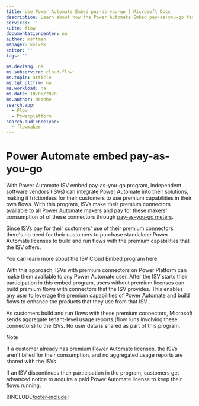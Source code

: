 ```yaml
---
title: Use Power Automate Embed pay-as-you-go | Microsoft Docs
description: Learn about how the Power Automate Embed pay-as-you-go feature works.
services: ''
suite: flow
documentationcenter: na
author: msftman
manager: kvivek
editor: ''
tags: ''

ms.devlang: na
ms.subservice: cloud-flow
ms.topic: article
ms.tgt_pltfrm: na
ms.workload: na
ms.date: 10/05/2020
ms.author: deonhe
search.app: 
  - Flow
  - Powerplatform
search.audienceType: 
  - flowmaker
---
```


# Power Automate embed pay-as-you-go

<!--todo: Rakesh, in the opening sentence, you refer to 'Power Automate ISV Embed PayGo', and you use 'Microsoft Cloud Embed program' later in this article. Did you mean to use 'Microsoft Cloud Embed program' in the opening sentence? -->
With Power Automate ISV embed pay-as-you-go program, independent software vendors (ISVs) can integrate Power Automate into their solutions, making it frictionless for their customers to use premium capabilities in their own flows. With this program, ISVs make their premium connectors available to all Power Automate makers and pay for these makers' consumption of of these connectors through [pay-as-you-go meters](https://www.microsoft.com/licensing/news/powerautomate_payg_pricing).

Since ISVs pay for their customers' use of their premium connectors, there's no need for their customers to purchase standalone Power Automate licenses to build and run flows with the premium capabilities that the ISV offers.

You can learn more about the ISV Cloud Embed program here. <!--todo: deon to decide what to do with this sentence, based on response from PM about using the 'Microsoft Cloud Embed program'-->

With this approach, ISVs with premium connectors on Power Platform can make them available to any Power Automate user. After the ISV starts their participation in this embed program, users without premium licenses can build premium flows with connectors that the ISV provides. This enables any user to leverage the premium capabilities of Power Automate and build flows to enhance the products that they use from that ISV .

As customers build and run flows with these premium connectors, Microsoft sends aggregate tenant-level usage reports (flow runs involving these connectors) to the ISVs. No user data is shared as part of this program.

>[!NOTE]
>If a customer already has premium Power Automate licenses, the ISVs aren't billed for their consumption, and no aggregated usage reports are shared with the ISVs.

If an ISV discontinues their participation in the program, customers get advanced notice to acquire a paid Power Automate license to keep their flows running.

<!-- Rakesh: I am happy to include a list of the partners who are in this program. Have you thought about how this list will be maintained? Is there an automated way that someone can be notified when partners join or leave this program so that this list can be updated? I ask because I know Microsoft has been accused of favoritism when/if it appears that we are not listing all businesses/partners on an equal playing field.
Connectors that are included in the ISV program:
Docusign -->

<!--Rakesh, our style guidelines ask us to use the term ISV only we are referring to organizations that are truly ISVs. The preferred terms are "partner" or "provider" instead of "ISV". Do we consider organizations that create connectors as partners/providers/ISVs? -->

[!INCLUDE[footer-include](includes/footer-banner.md)]